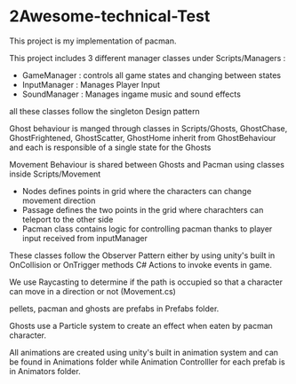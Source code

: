 # 2Awesome-technical-Test
 
This project is my implementation of pacman.

This project includes 3 different manager classes under Scripts/Managers : 

- GameManager : controls all game states and changing between states
- InputManager : Manages Player Input
- SoundManager : Manages ingame music and sound effects

all these classes follow the singleton Design pattern

Ghost behaviour is manged through classes in Scripts/Ghosts, GhostChase, GhostFrightened, GhostScatter, GhostHome inherit from GhostBehaviour and each is responsible of a single state for the Ghosts

Movement Behaviour is shared between Ghosts and Pacman using classes inside Scripts/Movement 

- Nodes defines points in grid where the characters can change movement direction
- Passage defines the two points in the grid where charachters can teleport to the other side
- Pacman class contains logic for controlling pacman thanks to player input received from inputManager

These classes follow the Observer Pattern either by using unity's built in OnCollision or OnTrigger methods C# Actions to invoke events in game.

We use Raycasting to determine if the path is occupied so that a character can move in a direction or not (Movement.cs)

pellets, pacman and ghosts are prefabs in Prefabs folder.

Ghosts use a Particle system to create an effect when eaten by pacman character.

All animations are created using unity's built in animation system and can be found in Animations folder while Animation Controlller for each prefab is in Animators folder.
